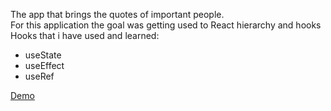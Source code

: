 The app that brings the quotes of important people. <br />
For this application the goal was getting used to React hierarchy and hooks <br />
Hooks that i have used and learned: <br />
- useState
- useEffect
- useRef

[Demo](https://quote-app-eight.vercel.app/)
